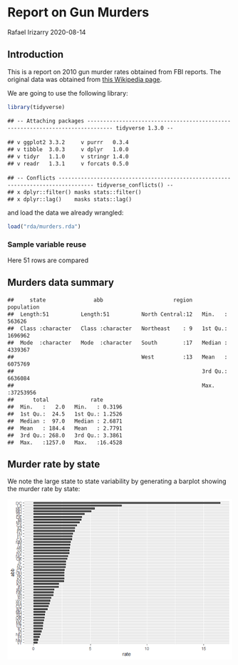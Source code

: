 Report on Gun Murders
================
Rafael Irizarry
2020-08-14

## Introduction

This is a report on 2010 gun murder rates obtained from FBI reports. The
original data was obtained from [this Wikipedia
page](https://en.wikipedia.org/wiki/Murder_in_the_United_States_by_state).

We are going to use the following library:

``` r
library(tidyverse)
```

    ## -- Attaching packages ------------------------------------------------------------------------------ tidyverse 1.3.0 --

    ## v ggplot2 3.3.2     v purrr   0.3.4
    ## v tibble  3.0.3     v dplyr   1.0.0
    ## v tidyr   1.1.0     v stringr 1.4.0
    ## v readr   1.3.1     v forcats 0.5.0

    ## -- Conflicts --------------------------------------------------------------------------------- tidyverse_conflicts() --
    ## x dplyr::filter() masks stats::filter()
    ## x dplyr::lag()    masks stats::lag()

and load the data we already wrangled:

``` r
load("rda/murders.rda")
```

### Sample variable reuse

Here 51 rows are compared

## Murders data summary

    ##     state               abb                      region     population      
    ##  Length:51          Length:51          North Central:12   Min.   :  563626  
    ##  Class :character   Class :character   Northeast    : 9   1st Qu.: 1696962  
    ##  Mode  :character   Mode  :character   South        :17   Median : 4339367  
    ##                                        West         :13   Mean   : 6075769  
    ##                                                           3rd Qu.: 6636084  
    ##                                                           Max.   :37253956  
    ##      total             rate        
    ##  Min.   :   2.0   Min.   : 0.3196  
    ##  1st Qu.:  24.5   1st Qu.: 1.2526  
    ##  Median :  97.0   Median : 2.6871  
    ##  Mean   : 184.4   Mean   : 2.7791  
    ##  3rd Qu.: 268.0   3rd Qu.: 3.3861  
    ##  Max.   :1257.0   Max.   :16.4528

## Murder rate by state

We note the large state to state variability by generating a barplot
showing the murder rate by state:

![](report_files/figure-gfm/murder-rate-by-state-1.png)<!-- -->
